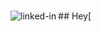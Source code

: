<br>## Hey[<img align="left" alt="linked-in" src="[https://img.shields.io/badge/linkedin-%230077B5.svg?&style=for-the-badge&logo=linkedin&logoColor=white](https://www.codewars.com/users/JakubSzymanek/badges/large)" /></br>

